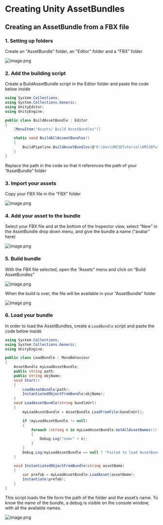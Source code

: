 # Creating Unity AssetBundles

## Creating an AssetBundle from a FBX file

### 1. Setting up folders

Create an "AssetBundle" folder, an "Editor" folder and a "FBX” folder

![image.png](/.attachments/image-fefbfa30-d2ae-4617-b05d-b6962266acb4.png)

### 2. Add the building script

Create a BuildAssetBundle script in the Editor folder and paste the code below inside

```cs
using System.Collections;
using System.Collections.Generic;
using UnityEditor;
using UnityEngine;

public class BuildAssetBundle : Editor
{
    [MenuItem("Assets/ Build AssetBundles")]

    static void BuildAllAsseetBundles()
    {
        BuildPipeline.BuildAssetBundles(@"D:\Dev\UMI3DTutorial\UMI3DTutorial\Assets\Project\Models\AssetBundles", BuildAssetBundleOptions.ChunkBasedCompression, BuildTarget.StandaloneWindows64);
    }
}
```

Replace the path in the code so that it references the path of your “AssetBundle” folder

### 3. Import your assets

Copy your FBX file in the “FBX” folder

![image.png](/.attachments/image-a825e4bb-06cb-458b-af27-5674cec9c846.png)

### 4. Add your asset to the bundle

Select your FBX file and at the bottom of the Inspector view, select “New” in the AssetBundle drop down menu, and give the bundle a name (“avatar” here)

![image.png](/.attachments/image-3b17759a-b5df-41c0-b6aa-ccbbb9a29cd3.png)

### 5. Build bundle

With the FBX file selected, open the “Assets” menu and click on “Build AssetBundles”

![image.png](/.attachments/image-3c00b83d-1066-4037-b8ea-8612979ca110.png)

When the build is over, the file will be available in your “AssetBundle” folder

![image.png](/.attachments/image-81290464-a53e-445f-a53d-c913e1394c15.png)

### 6. Load your bundle

In order to load the AssetBundles, create a `LoadBundle` script and paste the code below inside

```cs
using System.Collections;
using System.Collections.Generic;
using UnityEngine;

public class LoadBundle : MonoBehaviour
{
    AssetBundle myLoadAssetBundle;
    public string path;
    public string objName;
    void Start()
    {
        LoadAssetBundle(path);
        InstantiatedObjectFromBundle(objName);
    }
    void LoadAssetBundle(string bundleUrl)
    {
        myLoadAssetBundle = AssetBundle.LoadFromFile(bundleUrl);

        if (myLoadAssetBundle != null)
        {
            foreach (string n in myLoadAssetBundle.GetAllAssetNames())
            {
                Debug.Log("nom=" + n);
            }
        }
        Debug.Log(myLoadAssetBundle == null ? "Failed to load AssetBundle " : "Load AssetBundle OK");
    }

    void InstantiatedObjectFromBundle(string assetName)
    {
        var prefab = myLoadAssetBundle.LoadAsset(assetName);
        Instantiate(prefab);
    }
}
```

This script loads the file form the path of the folder and the asset’s name. To know the name of the bundle, a debug is visible on the console window, with all the available names.

![image.png](/.attachments/image-41cbf074-940a-4afe-8522-49d5ff960a04.png)
